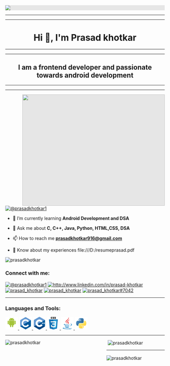 <img style="display: block;-webkit-user-select: none;margin: auto;cursor: zoom-in;background-color: hsl(0, 0%, 90%);" src="https://shailendraweb.com/wp-content/uploads/2019/01/android-app-banner-1.jpg">
<hr>
<hr>
<h1 align="center"><b>Hi 👋, I'm Prasad khotkar</b></h1>
<hr>
<hr>
<h2 align="center"></b>I am a frontend developer and passionate towards android development</b></h2>
<hr>
<hr>


<img style="display: block;-webkit-user-select: none;margin: auto;background-color: hsl(0, 0%, 90%);" src="https://media2.giphy.com/media/qgQUggAC3Pfv687qPC/giphy.gif?cid=790b76115ff225cc39b6bef71b70bb8b824b6e5f3d016d7f&rid=giphy.gif&ct=g" height="350px" width="450px" align="right">
<p align="left" > <a href="https://twitter.com/@prasadkhotkar1" target="blank"><img src="https://img.shields.io/twitter/follow/@prasadkhotkar1?logo=twitter&style=for-the-badge" alt="@prasadkhotkar1" /></a> </p>




- 🌱 I’m currently learning **Android Development and DSA**

- 💬 Ask me about **C, C++, Java, Python, HTML,CSS, DSA**

- 📫 How to reach me **prasadkhotkar916@gmail.com**

- 📄 Know about my experiences file:///D:/resumeprasad.pdf


<p align="left"> <img src="https://komarev.com/ghpvc/?username=prasadkhotkar&label=Profile%20views&color=0e75b6&style=flat" alt="prasadkhotkar" /> </p>


<!--<p align="left"> <a href="https://github.com/ryo-ma/github-profile-trophy"><img src="https://github-profile-trophy.vercel.app/?username=prasadkhotkar" alt="prasadkhotkar" /></a> </p> -->


<h3 align="left">Connect with me:</h3>
<p align="left">
<a href="https://twitter.com/@prasadkhotkar1" target="blank"><img align="center" src="https://raw.githubusercontent.com/rahuldkjain/github-profile-readme-generator/master/src/images/icons/Social/twitter.svg" alt="@prasadkhotkar1" height="30" width="40" /></a>
<a href="https://linkedin.com/in/http://www.linkedin.com/in/prasad-khotkar" target="blank"><img align="center" src="https://raw.githubusercontent.com/rahuldkjain/github-profile-readme-generator/master/src/images/icons/Social/linked-in-alt.svg" alt="http://www.linkedin.com/in/prasad-khotkar" height="30" width="40" /></a>
<a href="https://instagram.com/prasad_khotkar" target="blank"><img align="center" src="https://raw.githubusercontent.com/rahuldkjain/github-profile-readme-generator/master/src/images/icons/Social/instagram.svg" alt="prasad_khotkar" height="30" width="40" /></a>
<a href="https://www.leetcode.com/prasad_khotkar" target="blank"><img align="center" src="https://raw.githubusercontent.com/rahuldkjain/github-profile-readme-generator/master/src/images/icons/Social/leet-code.svg" alt="prasad_khotkar" height="30" width="40" /></a>
<a href="https://discord.gg/prasad_khotkar#7042" target="blank"><img align="center" src="https://raw.githubusercontent.com/rahuldkjain/github-profile-readme-generator/master/src/images/icons/Social/discord.svg" alt="prasad_khotkar#7042" height="30" width="40" /></a>
</p>
<hr>
<h3 align="left">Languages and Tools:</h3>
<p align="left"> <a href="https://developer.android.com" target="_blank" rel="noreferrer"> <img src="https://raw.githubusercontent.com/devicons/devicon/master/icons/android/android-original-wordmark.svg" alt="android" width="40" height="40"/> </a> <a href="https://www.cprogramming.com/" target="_blank" rel="noreferrer"> <img src="https://raw.githubusercontent.com/devicons/devicon/master/icons/c/c-original.svg" alt="c" width="40" height="40"/> </a> <a href="https://www.w3schools.com/cpp/" target="_blank" rel="noreferrer"> <img src="https://raw.githubusercontent.com/devicons/devicon/master/icons/cplusplus/cplusplus-original.svg" alt="cplusplus" width="40" height="40"/> </a> <a href="https://www.w3schools.com/css/" target="_blank" rel="noreferrer"> <img src="https://raw.githubusercontent.com/devicons/devicon/master/icons/css3/css3-original-wordmark.svg" alt="css3" width="40" height="40"/> </a> <a href="https://www.java.com" target="_blank" rel="noreferrer"> <img src="https://raw.githubusercontent.com/devicons/devicon/master/icons/java/java-original.svg" alt="java" width="40" height="40"/> </a> <a href="https://www.python.org" target="_blank" rel="noreferrer"> <img src="https://raw.githubusercontent.com/devicons/devicon/master/icons/python/python-original.svg" alt="python" width="40" height="40"/> </a> </p>
<hr>

<p><img align="left" src="https://github-readme-stats.vercel.app/api/top-langs?username=prasadkhotkar&show_icons=true&locale=en&layout=compact" alt="prasadkhotkar" / height="180px" width="320px"></p>

<p>&nbsp;<img align="center" src="https://github-readme-stats.vercel.app/api?username=prasadkhotkar&show_icons=true&locale=en" alt="prasadkhotkar" / height="175px" width="300px"></p>
<hr>

<p><img align="center" src="https://github-readme-streak-stats.herokuapp.com/?user=prasadkhotkar&" alt="prasadkhotkar" /></p>
